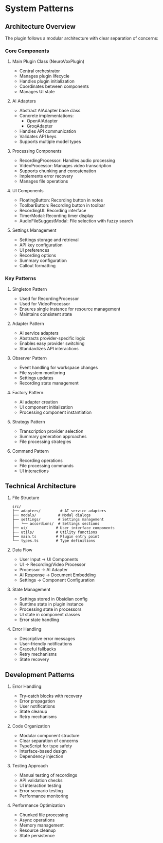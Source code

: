 # System Patterns

## Architecture Overview
The plugin follows a modular architecture with clear separation of concerns:

### Core Components
1. Main Plugin Class (NeuroVoxPlugin)
   - Central orchestrator
   - Manages plugin lifecycle
   - Handles plugin initialization
   - Coordinates between components
   - Manages UI state

2. AI Adapters
   - Abstract AIAdapter base class
   - Concrete implementations:
     - OpenAIAdapter
     - GroqAdapter
   - Handles API communication
   - Validates API keys
   - Supports multiple model types

3. Processing Components
   - RecordingProcessor: Handles audio processing
   - VideoProcessor: Manages video transcription
   - Supports chunking and concatenation
   - Implements error recovery
   - Manages file operations

4. UI Components
   - FloatingButton: Recording button in notes
   - ToolbarButton: Recording button in toolbar
   - RecordingUI: Recording interface
   - TimerModal: Recording timer display
   - AudioFileSuggestModal: File selection with fuzzy search

5. Settings Management
   - Settings storage and retrieval
   - API key configuration
   - UI preferences
   - Recording options
   - Summary configuration
   - Callout formatting

### Key Patterns
1. Singleton Pattern
   - Used for RecordingProcessor
   - Used for VideoProcessor
   - Ensures single instance for resource management
   - Maintains consistent state

2. Adapter Pattern
   - AI service adapters
   - Abstracts provider-specific logic
   - Enables easy provider switching
   - Standardizes API interactions

3. Observer Pattern
   - Event handling for workspace changes
   - File system monitoring
   - Settings updates
   - Recording state management

4. Factory Pattern
   - AI adapter creation
   - UI component initialization
   - Processing component instantiation

5. Strategy Pattern
   - Transcription provider selection
   - Summary generation approaches
   - File processing strategies

6. Command Pattern
   - Recording operations
   - File processing commands
   - UI interactions

## Technical Architecture
1. File Structure
   ```
   src/
   ├── adapters/         # AI service adapters
   ├── modals/          # Modal dialogs
   ├── settings/        # Settings management
   │   └── accordions/  # Settings sections
   ├── ui/             # User interface components
   ├── utils/          # Utility functions
   ├── main.ts         # Plugin entry point
   └── types.ts        # Type definitions
   ```

2. Data Flow
   - User Input → UI Components
   - UI → Recording/Video Processor
   - Processor → AI Adapter
   - AI Response → Document Embedding
   - Settings → Component Configuration

3. State Management
   - Settings stored in Obsidian config
   - Runtime state in plugin instance
   - Processing state in processors
   - UI state in component classes
   - Error state handling

4. Error Handling
   - Descriptive error messages
   - User-friendly notifications
   - Graceful fallbacks
   - Retry mechanisms
   - State recovery

## Development Patterns
1. Error Handling
   - Try-catch blocks with recovery
   - Error propagation
   - User notifications
   - State cleanup
   - Retry mechanisms

2. Code Organization
   - Modular component structure
   - Clear separation of concerns
   - TypeScript for type safety
   - Interface-based design
   - Dependency injection

3. Testing Approach
   - Manual testing of recordings
   - API validation checks
   - UI interaction testing
   - Error scenario testing
   - Performance monitoring

4. Performance Optimization
   - Chunked file processing
   - Async operations
   - Memory management
   - Resource cleanup
   - State persistence

